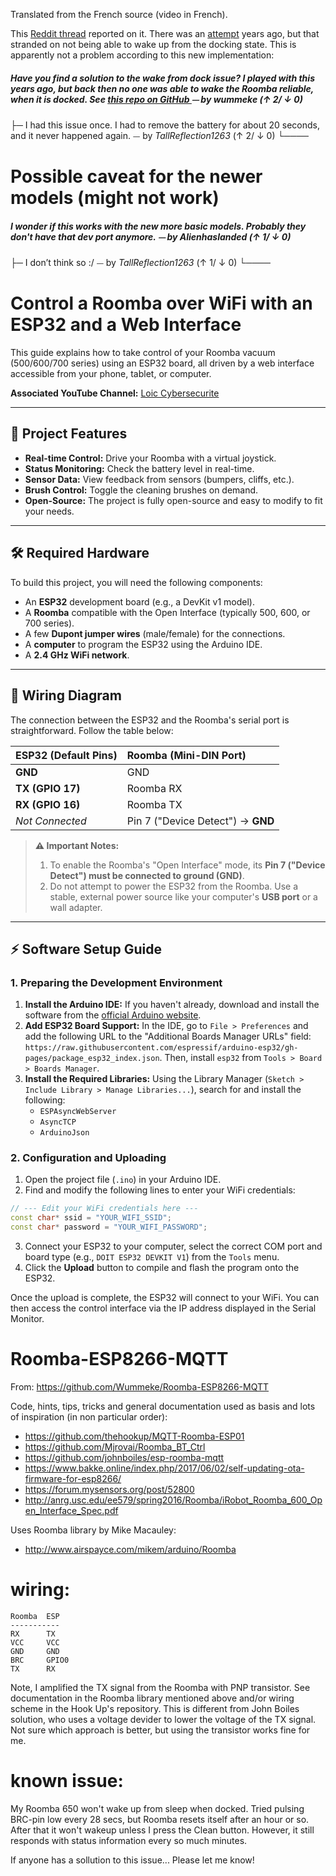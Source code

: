 Translated from the French source (video in French). 

This [Reddit thread](https://www.reddit.com/r/esp32/comments/1lfj48y/i_modified_my_roomba_using_an_esp32/) reported on it. There was an [attempt](https://github.com/Wummeke/Roomba-ESP8266-MQTT) years ago,  but that stranded on not being able to wake up from the docking state. This is apparently not a problem according to this new implementation: 

##### Have you find a solution to the wake from dock issue? I played with this years ago, but back then no one was able to wake the Roomba reliable, when it is docked. See [this repo on GitHub ](https://github.com/Wummeke/Roomba-ESP8266-MQTT) ⏤ by *wummeke* (↑ 2/ ↓ 0)
├─ I had this issue once. I had to remove the battery for about 20 seconds, and it never happened again. ⏤ by *TallReflection1263* (↑ 2/ ↓ 0)
└────

# Possible caveat for the newer models (might not work)
##### I wonder if this works with the new more basic models. Probably they don't have that dev port anymore. ⏤ by *Alienhaslanded* (↑ 1/ ↓ 0)
├─ I don’t think so :/ ⏤ by *TallReflection1263* (↑ 1/ ↓ 0)
└────


# Control a Roomba over WiFi with an ESP32 and a Web Interface

This guide explains how to take control of your Roomba vacuum (500/600/700 series) using an ESP32 board, all driven by a web interface accessible from your phone, tablet, or computer.

**Associated YouTube Channel:** [Loic Cybersecurite](https://www.youtube.com/@Loic-Cybersecurite)

---

## 🚀 Project Features

* **Real-time Control:** Drive your Roomba with a virtual joystick.
* **Status Monitoring:** Check the battery level in real-time.
* **Sensor Data:** View feedback from sensors (bumpers, cliffs, etc.).
* **Brush Control:** Toggle the cleaning brushes on demand.
* **Open-Source:** The project is fully open-source and easy to modify to fit your needs.

---

## 🛠️ Required Hardware

To build this project, you will need the following components:

* An **ESP32** development board (e.g., a DevKit v1 model).
* A **Roomba** compatible with the Open Interface (typically 500, 600, or 700 series).
* A few **Dupont jumper wires** (male/female) for the connections.
* A **computer** to program the ESP32 using the Arduino IDE.
* A **2.4 GHz WiFi network**.

---

## 📡 Wiring Diagram

The connection between the ESP32 and the Roomba's serial port is straightforward. Follow the table below:

| ESP32 (Default Pins) | Roomba (Mini-DIN Port) |
| :------------------- | :--------------------- |
| **GND** | GND                    |
| **TX (GPIO 17)** | Roomba RX              |
| **RX (GPIO 16)** | Roomba TX              |
| *Not Connected* | Pin 7 ("Device Detect") → **GND** |

> **⚠️ Important Notes:**
>
> 1.  To enable the Roomba's "Open Interface" mode, its **Pin 7 ("Device Detect") must be connected to ground (GND)**.
> 2.  Do not attempt to power the ESP32 from the Roomba. Use a stable, external power source like your computer's **USB port** or a wall adapter.

---

## ⚡️ Software Setup Guide

### 1. Preparing the Development Environment

1.  **Install the Arduino IDE:** If you haven't already, download and install the software from the [official Arduino website](https://www.arduino.cc/en/software).
2.  **Add ESP32 Board Support:** In the IDE, go to `File > Preferences` and add the following URL to the "Additional Boards Manager URLs" field: `https://raw.githubusercontent.com/espressif/arduino-esp32/gh-pages/package_esp32_index.json`. Then, install `esp32` from `Tools > Board > Boards Manager`.
3.  **Install the Required Libraries:** Using the Library Manager (`Sketch > Include Library > Manage Libraries...`), search for and install the following:
    * `ESPAsyncWebServer`
    * `AsyncTCP`
    * `ArduinoJson`

### 2. Configuration and Uploading

1.  Open the project file (`.ino`) in your Arduino IDE.
2.  Find and modify the following lines to enter your WiFi credentials:

```cpp
// --- Edit your WiFi credentials here ---
const char* ssid = "YOUR_WIFI_SSID";
const char* password = "YOUR_WIFI_PASSWORD";
```

3.  Connect your ESP32 to your computer, select the correct COM port and board type (e.g., `DOIT ESP32 DEVKIT V1`) from the `Tools` menu.
4.  Click the **Upload** button to compile and flash the program onto the ESP32.

Once the upload is complete, the ESP32 will connect to your WiFi. You can then access the control interface via the IP address displayed in the Serial Monitor.




# Roomba-ESP8266-MQTT

From: https://github.com/Wummeke/Roomba-ESP8266-MQTT

Code, hints, tips, tricks and general documentation used as basis and lots of inspiration (in non particular order):
* https://github.com/thehookup/MQTT-Roomba-ESP01
* https://github.com/Mjrovai/Roomba_BT_Ctrl
* https://github.com/johnboiles/esp-roomba-mqtt
* https://www.bakke.online/index.php/2017/06/02/self-updating-ota-firmware-for-esp8266/
* https://forum.mysensors.org/post/52800
* http://anrg.usc.edu/ee579/spring2016/Roomba/iRobot_Roomba_600_Open_Interface_Spec.pdf

Uses Roomba library by Mike Macauley:
* http://www.airspayce.com/mikem/arduino/Roomba

# wiring:

```
Roomba  ESP
-----------
RX      TX
VCC     VCC
GND     GND
BRC     GPIO0
TX      RX
```
Note, I amplified  the TX signal from the Roomba with PNP transistor. See documentation in the Roomba library mentioned above and/or wiring scheme in the Hook Up's repository. This is different from John Boiles solution, who uses a voltage devider to lower the voltage of the TX signal. Not sure which approach is better, but using the transistor works fine for me.

# known issue:
My Roomba 650 won't wake up from sleep when docked. Tried pulsing BRC-pin low every 28 secs, but  Roomba resets itself after an hour or so. After that it won't wakeup unless I press the Clean button. However, it still responds with status information every so much minutes. 

If anyone has a sollution to this issue... Please let me know!




